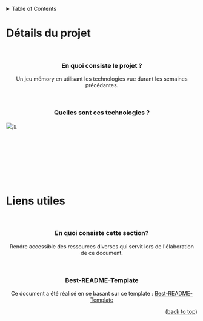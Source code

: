 <a name="document-top"></a>

<!-- TABLE OF CONTENTS -->
<details>
  <summary>Table of Contents</summary>
  <ol>
    <li><a href="#Détails-du-projet">Détail du projet</a></li>
    <li><a href="#liens-utiles">Liens utiles</a></li>
  </ol>
</details>

# Détails du projet

<br>
<h3 align="center">En quoi consiste le projet ?</h3>
<p align="center">Un jeu mémory en utilisant les technologies vue durant les semaines précédantes.</p>
<br>
<h3 align="center">Quelles sont ces technologies ?</h3>

[![js][js-shield]][js-url]

<br>
<br><br><br><br><br><br>

# Liens utiles

<br>
<h3 align="center">En quoi consiste cette section?</h3>
<p align="center">Rendre accessible des ressources diverses qui servit lors de l'élaboration de ce document.</p>

<br>
<h3 align="center">Best-README-Template</h3>
<p  align="center">Ce document a été réalisé en se basant sur ce template : <a href="https://github.com/othneildrew/Best-README-Template">Best-README-Template</a></p>
<p align="right">(<a href="#document-top">back to top</a>)</p>

[js-shield]: https://img.shields.io/badge/Javascript
[js-url]: https://github.com/RobinPecheurTechnobel/MemoryJs/search?l=javascript
